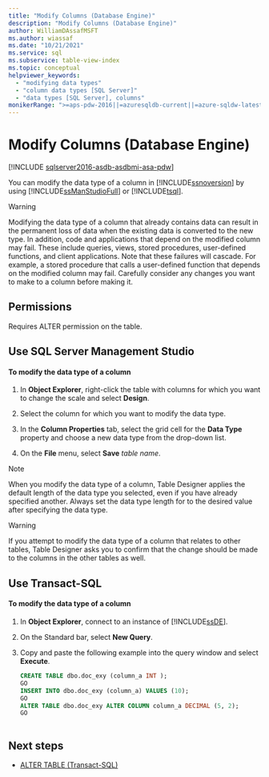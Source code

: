 ```yaml
---
title: "Modify Columns (Database Engine)"
description: "Modify Columns (Database Engine)"
author: WilliamDAssafMSFT
ms.author: wiassaf
ms.date: "10/21/2021"
ms.service: sql
ms.subservice: table-view-index
ms.topic: conceptual
helpviewer_keywords:
  - "modifying data types"
  - "column data types [SQL Server]"
  - "data types [SQL Server], columns"
monikerRange: ">=aps-pdw-2016||=azuresqldb-current||=azure-sqldw-latest||>=sql-server-2016||>=sql-server-linux-2017||=azuresqldb-mi-current"
---
```

# Modify Columns (Database Engine)

[!INCLUDE [sqlserver2016-asdb-asdbmi-asa-pdw](../../includes/applies-to-version/sqlserver2016-asdb-asdbmi-asa-pdw.md)]

  You can modify the data type of a column in [!INCLUDE[ssnoversion](../../includes/ssnoversion-md.md)] by using [!INCLUDE[ssManStudioFull](../../includes/ssmanstudiofull-md.md)] or [!INCLUDE[tsql](../../includes/tsql-md.md)].  
  
> [!WARNING]  
>  Modifying the data type of a column that already contains data can result in the permanent loss of data when the existing data is converted to the new type. In addition, code and applications that depend on the modified column may fail. These include queries, views, stored procedures, user-defined functions, and client applications. Note that these failures will cascade. For example, a stored procedure that calls a user-defined function that depends on the modified column may fail. Carefully consider any changes you want to make to a column before making it.  
  
## <a name="Security"></a><a name="Permissions"></a> Permissions  
 Requires ALTER permission on the table.  
  
##  <a name="SSMSProcedure"></a> Use SQL Server Management Studio  
  
#### To modify the data type of a column  
  
1.  In **Object Explorer**, right-click the table with columns for which you want to change the scale and select **Design**.  
  
2.  Select the column for which you want to modify the data type.  
  
3.  In the **Column Properties** tab, select the grid cell for the **Data Type** property and choose a new data type from the drop-down list.  
  
4.  On the **File** menu, select **Save** _table name_.  
  
> [!NOTE]  
>  When you modify the data type of a column, Table Designer applies the default length of the data type you selected, even if you have already specified another. Always set the data type length for to the desired value after specifying the data type.  
  
> [!WARNING]  
>  If you attempt to modify the data type of a column that relates to other tables, Table Designer asks you to confirm that the change should be made to the columns in the other tables as well.  
  
##  <a name="TsqlProcedure"></a> Use Transact-SQL  
  
#### To modify the data type of a column  
  
1.  In **Object Explorer**, connect to an instance of [!INCLUDE[ssDE](../../includes/ssde-md.md)].  
  
2.  On the Standard bar, select **New Query**.  
  
3.  Copy and paste the following example into the query window and select **Execute**.  
  
    ```sql  
    CREATE TABLE dbo.doc_exy (column_a INT );  
    GO  
    INSERT INTO dbo.doc_exy (column_a) VALUES (10);  
    GO  
    ALTER TABLE dbo.doc_exy ALTER COLUMN column_a DECIMAL (5, 2);  
    GO  
  
    ```  

## Next steps
 - [ALTER TABLE &#40;Transact-SQL&#41;](../../t-sql/statements/alter-table-transact-sql.md)
  
  

